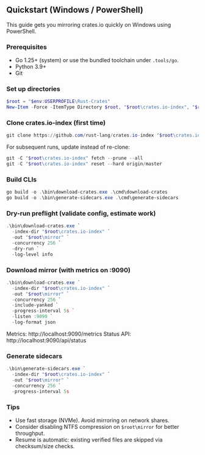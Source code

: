 ## Quickstart (Windows / PowerShell)

This guide gets you mirroring crates.io quickly on Windows using PowerShell.

### Prerequisites
- Go 1.25+ (system) or use the bundled toolchain under `.tools/go`.
- Python 3.9+
- Git

### Set up directories
```powershell
$root = "$env:USERPROFILE\Rust-Crates"
New-Item -Force -ItemType Directory $root, "$root\crates.io-index", "$root\mirror" | Out-Null
```

### Clone crates.io-index (first time)
```powershell
git clone https://github.com/rust-lang/crates.io-index "$root\crates.io-index"
```

For subsequent runs, update instead of re-clone:
```powershell
git -C "$root\crates.io-index" fetch --prune --all
git -C "$root\crates.io-index" reset --hard origin/master
```

### Build CLIs
```powershell
go build -o .\bin\download-crates.exe .\cmd\download-crates
go build -o .\bin\generate-sidecars.exe .\cmd\generate-sidecars
```

### Dry-run preflight (validate config, estimate work)
```powershell
.\bin\download-crates.exe `
  -index-dir "$root\crates.io-index" `
  -out "$root\mirror" `
  -concurrency 256 `
  -dry-run `
  -log-level info
```

### Download mirror (with metrics on :9090)
```powershell
.\bin\download-crates.exe `
  -index-dir "$root\crates.io-index" `
  -out "$root\mirror" `
  -concurrency 256 `
  -include-yanked `
  -progress-interval 5s `
  -listen :9090 `
  -log-format json
```

Metrics: http://localhost:9090/metrics
Status API: http://localhost:9090/api/status

### Generate sidecars
```powershell
.\bin\generate-sidecars.exe `
  -index-dir "$root\crates.io-index" `
  -out "$root\mirror" `
  -concurrency 256 `
  -progress-interval 5s
```

### Tips
- Use fast storage (NVMe). Avoid mirroring on network shares.
- Consider disabling NTFS compression on `$root\mirror` for better throughput.
- Resume is automatic: existing verified files are skipped via checksum/size checks.


